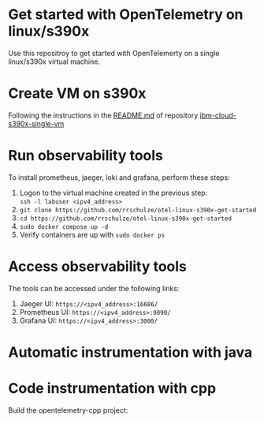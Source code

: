 # Get started with OpenTelemetry on linux/s390x
Use this repositroy to get started with OpenTelemerty on a single linux/s390x virtual machine.

# Create VM on s390x
Following the instructions in the [README.md](https://github.com/rrschulze/ibm-cloud-s390x-single-vm/) of repository [ibm-cloud-s390x-single-vm](https://github.com:/rrschulze/ibm-cloud-s390x-single-vm)

# Run observability tools
To install prometheus, jaeger, loki and grafana, perform these steps:
1. Logon to the virtual machine created in the previous step: <br/>
`ssh -l labuser <ipv4_address>`
2. `git clone https://github.com/rrschulze/otel-linux-s390x-get-started`
3. `cd https://github.com/rrschulze/otel-linux-s390x-get-started`
4. `sudo docker compose up -d`
5. Verify containers are up with `sudo docker ps`

# Access observability tools
The tools can be accessed under the following links:
1. Jaeger UI: `https://<ipv4_address>:16686/`
2. Prometheus UI: `https://<ipv4_address>:9090/`
3. Grafana UI: `https://<ipv4_address>:3000/`

# Automatic instrumentation with java








# Code instrumentation with cpp
Build the opentelemetry-cpp project:


